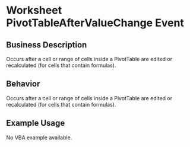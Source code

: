# Worksheet PivotTableAfterValueChange Event

## Business Description
Occurs after a cell or range of cells inside a PivotTable are edited or recalculated (for cells that contain formulas).

## Behavior
Occurs after a cell or range of cells inside a PivotTable are edited or recalculated (for cells that contain formulas).

## Example Usage
No VBA example available.